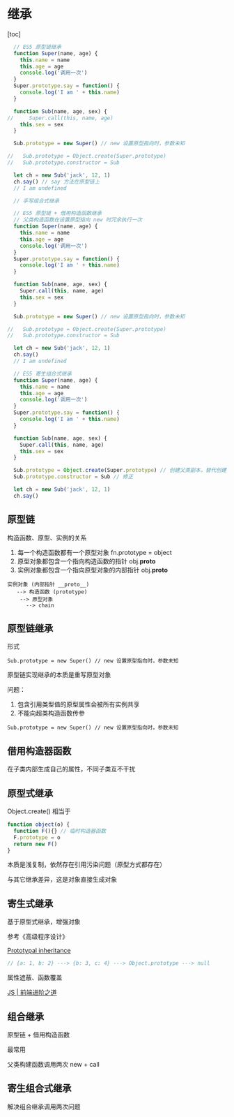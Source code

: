 # 继承
[toc]

```js
  // ES5 原型链继承
  function Super(name, age) {
    this.name = name
    this.age = age
    console.log('调用一次')
  }
  Super.prototype.say = function() {
    console.log('I am ' + this.name)
  }

  function Sub(name, age, sex) {
//     Super.call(this, name, age)
    this.sex = sex
  }

  Sub.prototype = new Super() // new 设置原型指向时，参数未知

//   Sub.prototype = Object.create(Super.prototype)
//   Sub.prototype.constructor = Sub

  let ch = new Sub('jack', 12, 1)
  ch.say() // say 方法在原型链上
  // I am undefined
```

```js
  // 手写组合式继承

  // ES5 原型链 + 借用构造函数继承
  // 父类构造函数在设置原型指向 new 时冗余执行一次
  function Super(name, age) {
    this.name = name
    this.age = age
    console.log('调用一次')
  }
  Super.prototype.say = function() {
    console.log('I am ' + this.name)
  }

  function Sub(name, age, sex) {
    Super.call(this, name, age)
    this.sex = sex
  }

  Sub.prototype = new Super() // new 设置原型指向时，参数未知

//   Sub.prototype = Object.create(Super.prototype)
//   Sub.prototype.constructor = Sub

  let ch = new Sub('jack', 12, 1)
  ch.say()
  // I am undefined
```

```js
  // ES5 寄生组合式继承
  function Super(name, age) {
    this.name = name
    this.age = age
    console.log('调用一次')
  }
  Super.prototype.say = function() {
    console.log('I am ' + this.name)
  }

  function Sub(name, age, sex) {
    Super.call(this, name, age)
    this.sex = sex
  }

  Sub.prototype = Object.create(Super.prototype) // 创建父类副本，替代创建父类实例，带来问题是，构造器指向了父类
  Sub.prototype.constructor = Sub // 修正

  let ch = new Sub('jack', 12, 1)
  ch.say()
```


## 原型链
构造函数、原型、实例的关系
1. 每一个构造函数都有一个原型对象 fn.prototype = object
2. 原型对象都包含一个指向构造函数的指针 obj.__proto__
3. 实例对象都包含一个指向原型对象的内部指针 obj.__proto__

```
实例对象 (内部指针 __proto__)
   --> 构造函数 (prototype)
    --> 原型对象
      --> chain
```

## 原型链继承
形式
```
Sub.prototype = new Super() // new 设置原型指向时，参数未知
```

原型链实现继承的本质是重写原型对象

问题：
1. 包含引用类型值的原型属性会被所有实例共享
2. 不能向超类构造函数传参

```
Sub.prototype = new Super() // new 设置原型指向时，参数未知
```

## 借用构造器函数
在子类内部生成自己的属性，不同子类互不干扰

## 原型式继承
Object.create()
相当于
```js
function object(o) {
  function F(){} // 临时构造器函数
  F.prototype = o
  return new F()
}
```

本质是浅复制，依然存在引用污染问题（原型方式都存在）

与其它继承差异，这是对象直接生成对象

## 寄生式继承
基于原型式继承，增强对象

参考《高级程序设计》


[Prototypal inheritance](https://javascript.info/prototype-inheritance)

```js
// {a: 1, b: 2} ---> {b: 3, c: 4} ---> Object.prototype ---> null
```
属性遮蔽、函数覆盖

[JS | 前端进阶之道](https://yuchengkai.cn/docs/frontend/#%25E7%25BB%25A7%25E6%2589%25BF)

## 组合继承
原型链 + 借用构造函数

最常用

父类构建函数调用两次 new + call

## 寄生组合式继承

解决组合继承调用两次问题

